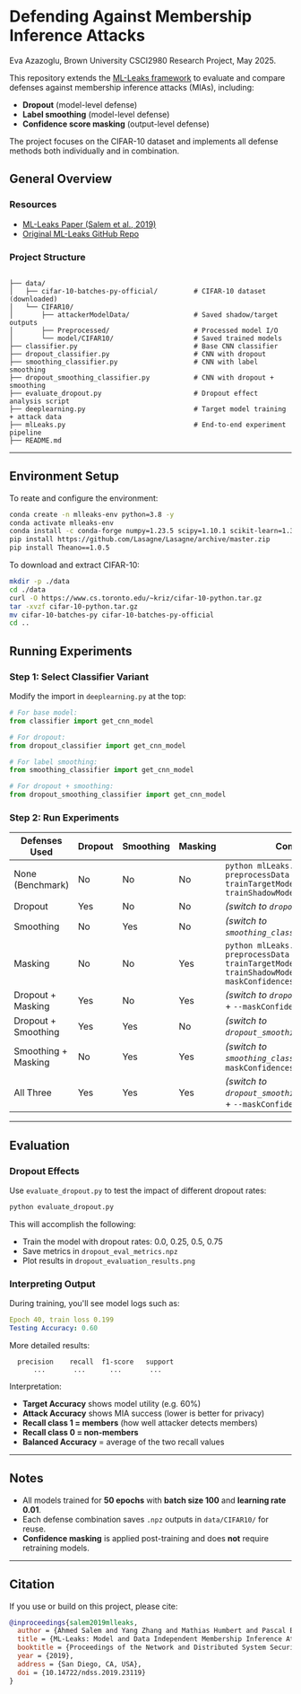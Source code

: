 
# Defending Against Membership Inference Attacks

Eva Azazoglu, Brown University CSCI2980 Research Project, May 2025.

This repository extends the [ML-Leaks framework](https://github.com/AhmedSalem2/ML-Leaks) to evaluate and compare defenses against membership inference attacks (MIAs), including:
- **Dropout** (model-level defense)
- **Label smoothing** (model-level defense)
- **Confidence score masking** (output-level defense)

The project focuses on the CIFAR-10 dataset and implements all defense methods both individually and in combination.

## General Overview

### Resources
- [ML-Leaks Paper (Salem et al., 2019)](https://arxiv.org/abs/1806.012466)
- [Original ML-Leaks GitHub Repo](https://github.com/AhmedSalem2/ML-Leaks)

### Project Structure

```

├── data/
│   ├── cifar-10-batches-py-official/         # CIFAR-10 dataset (downloaded)
│   └── CIFAR10/
│       ├── attackerModelData/                # Saved shadow/target outputs
│       ├── Preprocessed/                     # Processed model I/O
│       └── model/CIFAR10/                    # Saved trained models
├── classifier.py                             # Base CNN classifier
├── dropout_classifier.py                     # CNN with dropout
├── smoothing_classifier.py                   # CNN with label smoothing
├── dropout_smoothing_classifier.py           # CNN with dropout + smoothing
├── evaluate_dropout.py                       # Dropout effect analysis script
├── deeplearning.py                           # Target model training + attack data
├── mlLeaks.py                                # End-to-end experiment pipeline
├── README.md
```

---

## Environment Setup

To reate and configure the environment:

```bash
conda create -n mlleaks-env python=3.8 -y
conda activate mlleaks-env
conda install -c conda-forge numpy=1.23.5 scipy=1.10.1 scikit-learn=1.3.2 matplotlib
pip install https://github.com/Lasagne/Lasagne/archive/master.zip
pip install Theano==1.0.5
```

To download and extract CIFAR-10:
```bash
mkdir -p ./data
cd ./data
curl -O https://www.cs.toronto.edu/~kriz/cifar-10-python.tar.gz
tar -xvzf cifar-10-python.tar.gz
mv cifar-10-batches-py cifar-10-batches-py-official
cd ..
```

## Running Experiments

### Step 1: Select Classifier Variant

Modify the import in `deeplearning.py` at the top:

```python
# For base model:
from classifier import get_cnn_model

# For dropout:
from dropout_classifier import get_cnn_model

# For label smoothing:
from smoothing_classifier import get_cnn_model

# For dropout + smoothing:
from dropout_smoothing_classifier import get_cnn_model
```

### Step 2: Run Experiments

| Defenses Used         | Dropout | Smoothing | Masking | Command                                                                 |
|-----------------------|---------|-----------|---------|-------------------------------------------------------------------------|
| None (Benchmark)      | No       | No         | No       | `python mlLeaks.py --preprocessData --trainTargetModel --trainShadowModel` |
| Dropout               | Yes      | No         | No       | *(switch to `dropout_classifier.py`)*                                  |
| Smoothing             | No       | Yes        | No       | *(switch to `smoothing_classifier.py`)*                                 |
| Masking               | No       | No         | Yes      | `python mlLeaks.py --preprocessData --trainTargetModel --trainShadowModel --maskConfidences` |
| Dropout + Masking     | Yes      | No         | Yes      | *(switch to `dropout_classifier.py`)* + `--maskConfidences`            |
| Dropout + Smoothing   | Yes      | Yes        | No       | *(switch to `dropout_smoothing_classifier.py`)*                         |
| Smoothing + Masking   | No       | Yes        | Yes      | *(switch to `smoothing_classifier.py`)* + `--maskConfidences`          |
| All Three             | Yes      | Yes        | Yes      | *(switch to `dropout_smoothing_classifier.py`)* + `--maskConfidences`  |

---

## Evaluation 

### Dropout Effects

Use `evaluate_dropout.py` to test the impact of different dropout rates:

```bash
python evaluate_dropout.py
```

This will accomplish the following:

- Train the model with dropout rates: 0.0, 0.25, 0.5, 0.75  
- Save metrics in `dropout_eval_metrics.npz`  
- Plot results in `dropout_evaluation_results.png`  

### Interpreting Output

During training, you'll see model logs such as:

```yaml
Epoch 40, train loss 0.199
Testing Accuracy: 0.60
```

More detailed results:

```text
  precision    recall  f1-score   support
      ...       ...      ...       ...
```

Interpretation:

- **Target Accuracy** shows model utility (e.g. 60%)  
- **Attack Accuracy** shows MIA success (lower is better for privacy)  
- **Recall class 1 = members** (how well attacker detects members)  
- **Recall class 0 = non-members**  
- **Balanced Accuracy** = average of the two recall values  

---

## Notes

- All models trained for **50 epochs** with **batch size 100** and **learning rate 0.01**.  
- Each defense combination saves `.npz` outputs in `data/CIFAR10/` for reuse.  
- **Confidence masking** is applied post-training and does **not** require retraining models.  

---

## Citation

If you use or build on this project, please cite:

```bibtex
@inproceedings{salem2019mlleaks,
  author = {Ahmed Salem and Yang Zhang and Mathias Humbert and Pascal Berrang and Mario Fritz and Michael Backes},
  title = {ML-Leaks: Model and Data Independent Membership Inference Attacks and Defenses on Machine Learning Models},
  booktitle = {Proceedings of the Network and Distributed System Security Symposium (NDSS)},
  year = {2019},
  address = {San Diego, CA, USA},
  doi = {10.14722/ndss.2019.23119}
}
```


